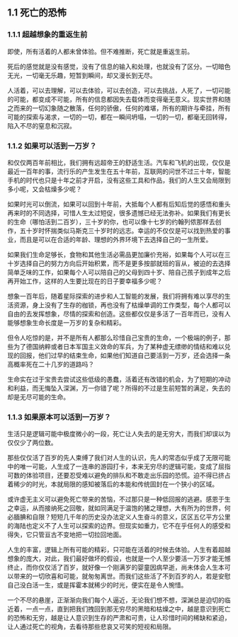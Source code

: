 ## 1.1 死亡的恐怖

### 1.1.1 超越想象的重返生前

即使，所有活着的人都未曾体验。但不难推断，死亡就是重返生前。

死后的感觉就是没有感觉，没有了信息的输入和处理，也就没有了区分。一切暗色无光，一切毫无乐趣，短暂到瞬间，却又漫长到无尽。

人活着，可以去理解，可以去体验，可以去创造，可以去挑战，人死了，一切可能的可能，都变成不可能，所有的信息都因失去载体而变得毫无意义。现实世界和随之而来的一切幻象随之散落，任何的骄傲，任何的难堪，所有的期许与牵挂，所有可能的探索与渴求，一切的一切，都在一瞬间坍塌，一切的一切，都毫无回转得，陷入不尽的窒息和沉寂。

### 1.1.2 如果可以活到一万岁？

和仅仅两百年前相比，我们拥有远超帝王的舒适生活。汽车和飞机的出现，仅仅是最近一百年的事，流行乐的产生发生在五十年前，互联网的问世不过三十年，智能手机的时代也只是十年之前才开启，没有这些工具和作品，我们的人生又会局限到多小呢，又会枯燥多少呢？

如果时光可以倒流，如果可以回到十年前，大抵每个人都有后知后觉的感悟和重头再来时的不同选择，可惜人生太过短促，很多遗憾已经无法弥补。如果我们有更长的生命（哪怕活到二百岁），三十岁的你，也可以像十七岁的约翰列侬那样去创作，五十岁时怀揣类似马斯克三十岁时的远志。幸运的不仅仅是可以找到热爱的事业，而且是可以在合适的年龄、理想的外界环境下去选择自己的一生所爱。

如果我们生命足够长，食物和其他生活必需品更加廉价充裕，如果每个人可以在三十岁选择自己的努力方向后开始积累，而不是更多按部就班的盲从，被迫的去选择简单乏味的工作，如果每个人可以陪自己的父母到四十岁、陪自己孩子到成年之后再开始工作，这样的人生要比现在的日子要幸福多少呢？

想象一百年后，随着星际探索的进步和人工智能的发展，我们将拥有难以享尽的生活资源，身上没有了生存的枷锁，再也没有了枯燥单调的工作类型，每个人都可以自由的去发挥想象，尽情的探索和创造。这些都仅仅是多活了一百年而已，没有人能够想象生命长度是一万岁的复杂和精彩。

但令人吃惊的是，并不是所有人都那么珍惜自己宝贵的生命，一个极端的例子，那些为了德国纳粹或者日本军国主义效命的军兵，为了某种虚无缥缈的情结和难以兑现的回报，他们过早的结束生命，如果他们知道自己要活到一万岁，还会选择一条高概率死在二十几岁的道路吗？

生命实在过于宝贵去尝试这些低级的愚蠢，活着还有改错的机会，为了短期的冲动和利益，而无悔坠入深渊，万一你错了呢？所得的不过是生前短暂的满足，失去的却是无尽可能的生命。

### 1.1.3 如果原本可以活到一万岁？

生活只是逻辑可能中极度微小的一段，死亡让人失去的是无穷大，而我们却误以为仅仅少了两位数。

那些仅仅活了百岁的先人束缚了我们对人生的认识，先人的常态似乎成了无限可能中的唯一可能，人生成了一连串的游园打卡，本来无穷尽的逻辑可能，变成了屈指可数的体验项目，还要忍受难以避免的排队和不敢走出乐园的恐慌。迫不得已挤占着稀少的时光，本就局限的感知被落后的本能和传统固封在一个狭小的区域。

或许虚无主义可以避免死亡带来的苦恼，不过那只是一种低回报的逃避。感恩于生之幸运，从而接纳死之回敬，就如同满足于温饱的猪之理想，大有所为的世界，何必腼腆和自限？短短几千年的历史没办法定义人生奋斗的意义，区区五亿平方公里的海陆也定义不了人生可以探索的边界。但现实如重力，它不在乎任何人的感受和得失，它只管亘古不变地把一切拉回地面。

人生的丰富，逻辑上所有可能的精彩，只可能在活着的时候去体验。人生有着超越想象的庞大，对此，我们最好做坏的假设，也就是一个人至少要活一万岁才能无憾终止，而你仅仅活了百岁，就好像一个刚满岁的婴童因病早逝，尚未体会人生本可以带来的一切欣喜和可能，就匆匆离世。而我们这些活了不到百岁的人，若是安慰自己没白活一生，或是挥霍本就稀少的时光，便实在是令人惋惜。

一个不尽的悬崖，正渐渐向我们每个人逼近，无论我们想不想，深渊总是迫切的临近着，一点一点，直到把我们拽回到那无穷尽的黑暗和枯燥之中，越是意识到死亡的恐怖和无穷，越是让人意识到生存的严肃和可贵，让人珍惜时间的稀缺和紧迫，让人通过死亡的视角，去看待那些悲哀又可笑的短视和局限。
